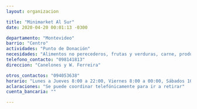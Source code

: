 ```yaml
---
layout: organizacion

title: "Minimarket Al Sur"
date: 2020-04-20 00:01:13 -0300

departamento: "Montevideo"
barrio: "Centro"
actividades: "Punto de Donación"
necesidades: "Alimentos no perecederos, frutas y verduras, carne, productos sanitarios (tapabocas, guantes, alcohol en gel, detergente,etc), recipientes o tuppers"
telefono_contacto: "098141813"
direccion: "Canelones y W. Ferreira"

otros_contactos: "094053638"
horario: "Lunes a Jueves 8:00 a 22:00, Viernes 8:00 a 00:00, Sábados 10:00 a 00:00"
aclaraciones: "Se puede coordinar telefónicamente para ir a retirar"
cuenta_bancaria: ""

---
```

